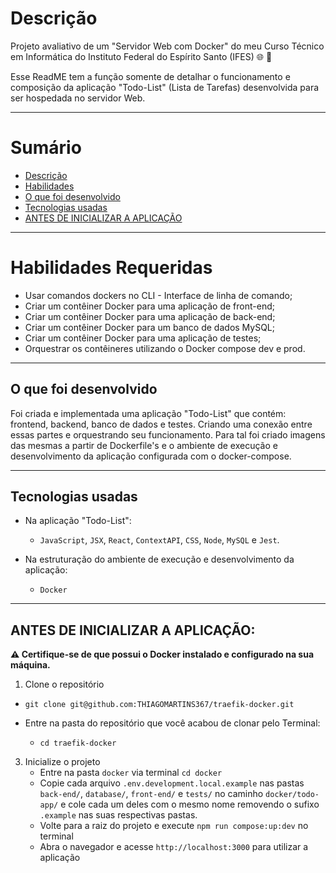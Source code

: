 # Descrição

Projeto avaliativo de um "Servidor Web com Docker" do meu Curso Técnico em Informática do Instituto Federal do Espírito Santo (IFES) 🌐 🐳

Esse ReadME tem a função somente de detalhar o funcionamento e composição da aplicação "Todo-List" (Lista de Tarefas) desenvolvida para ser hospedada no servidor Web. 

---

# Sumário
- [Descrição](#descrição)
- [Habilidades](#habilidades-requeridas)
- [O que foi desenvolvido](#o-que-foi-desenvolvido)
- [Tecnologias usadas](#tecnologias-usadas)
- [ANTES DE INICIALIZAR A APLICAÇÃO](#antes-de-inicializar-a-aplicação)

---

# Habilidades Requeridas
  * Usar comandos dockers no CLI - Interface de linha de comando;
  * Criar um contêiner Docker para uma aplicação de front-end;
  * Criar um contêiner Docker para uma aplicação de back-end;
  * Criar um contêiner Docker para um banco de dados MySQL;
  * Criar um contêiner Docker para uma aplicação de testes;
  * Orquestrar os contêineres utilizando o Docker compose dev e prod.

---

## O que foi desenvolvido

Foi criada e implementada uma aplicação "Todo-List" que contém: frontend, backend, banco de dados e testes. Criando uma conexão entre essas partes e orquestrando seu funcionamento. Para tal foi criado imagens das mesmas a partir de Dockerfile's e o ambiente de execução e desenvolvimento da aplicação configurada com o docker-compose.

---

## Tecnologias usadas

- Na aplicação "Todo-List":
  * `JavaScript`, `JSX`, `React`, `ContextAPI`, `CSS`, `Node`, `MySQL` e `Jest`.

- Na estruturação do ambiente de execução e desenvolvimento da aplicação:
  * `Docker`

---

## ANTES DE INICIALIZAR A APLICAÇÃO:

**⚠️ Certifique-se de que possui o Docker instalado e configurado na sua máquina.**

1. Clone o repositório
  * `git clone git@github.com:THIAGOMARTINS367/traefik-docker.git`

  * Entre na pasta do repositório que você acabou de clonar pelo Terminal:
    * `cd traefik-docker`

3.  Inicialize o projeto
    * Entre na pasta `docker` via terminal `cd docker`
    * Copie cada arquivo `.env.development.local.example` nas pastas `back-end/`,
    `database/`, `front-end/` e `tests/` no caminho `docker/todo-app/` e cole cada
    um deles com o mesmo nome removendo o sufixo `.example` nas suas respectivas pastas.
    * Volte para a raiz do projeto e execute `npm run compose:up:dev` no terminal
    * Abra o navegador e acesse `http://localhost:3000` para utilizar a aplicação
